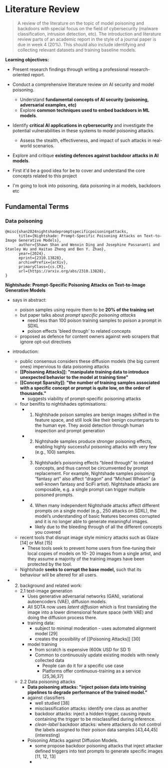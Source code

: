 # Literature Review

> A review of the literature on the topic of model poisoning and backdoors with special focus on the field of cybersecurity (malware classification, intrusion detection, etc). The introduction and literature review parts of an academic report in the style of a journal paper is due in week 4 (20%). This should also include identifying and collecting relevant datasets and training baseline models.

**Learning objectives:**
- Present research findings through writing a professional research-oriented report.
- Conduct a comprehensive literature review on AI security and model poisoning.
	- Understand **fundamental concepts of AI security (poisoning, adversarial examples, etc)**
	- Explore **common techniques used to embed backdoors in ML models**.
- Identify **critical AI applications in cybersecurity** and investigate the potential vulnerabilities in these systems to model poisoning attacks.
	- Assess the stealth, effectiveness, and impact of such attacks in real-world scenarios.
- Explore and critique **existing defences against backdoor attacks in AI models**.



- First it'd be a good idea for be to cover and understand the core concepts related to this project
- I'm going to look into poisoning, data poisoning in ai models, backdoors etc

## Fundamental Terms

### Data poisoning

```
@misc{shan2024nightshadepromptspecificpoisoningattacks,
      title={Nightshade: Prompt-Specific Poisoning Attacks on Text-to-Image Generative Models}, 
      author={Shawn Shan and Wenxin Ding and Josephine Passananti and Stanley Wu and Haitao Zheng and Ben Y. Zhao},
      year={2024},
      eprint={2310.13828},
      archivePrefix={arXiv},
      primaryClass={cs.CR},
      url={https://arxiv.org/abs/2310.13828}, 
}
```

**Nightshade: Prompt-Specific Poisoning Attacks on Text-to-Image Generative Models**

- says in abstract:
	- poison samples using require them to be **20% of the training set**
	- but paper talks about *prompt specific poisoning attacks*
		- need less than 100 poison training samples to poison a prompt in SDXL
		- poison effects 'bleed through' to related concepts
	- proposed as defence for content owners against web scrapers that ignore opt-out directives

- introduction:
	- public consensus considers these diffusion models (the big current ones) impervious to data poisoning attacks
	- **[[Poisoning Attacks]]: "manipulate training data to introduce unexpected behavior to the model at training time"**
	- **[[Concept Sparsity]]: "the number of training samples associated with a specific concept or prompt is quite low, on the order of thousands."**
		- suggests viability of prompt-specific poisoning attacks
	- four benifits to nightshades optimisations:
		- 1) Nightshade poison samples are benign images shifted in the feature space, and still look like their benign counterparts to the human eye. They avoid detection through human inspection and prompt generation
		- 2) Nightshade samples produce stronger poisoning effects, enabling highly successful poisoning attacks with very few (e.g., 100) samples.
		- 3) Nightshade’s poisoning effects “bleed through” to related concepts, and thus cannot be circumvented by prompt replacement. For example, Nightshade samples poisoning “fantasy art” also affect “dragon” and “Michael Whelan” (a well-known fantasy and SciFi artist). Nightshade attacks are composable, e.g. a single prompt can trigger multiple poisoned prompts.
		- 4) When many independent Nightshade attacks affect different prompts on a single model (e.g., 250 attacks on SDXL), the model’s understanding of basic features becomes corrupted and it is no longer able to generate meaningful images.
			- likely due to the bleeding through of all the different concepts you covered
	- recent tools that disrupt image style mimicry attacks such as Glaze [14] or Mist [15]
		- These tools seek to prevent home users from fine-tuning their local copies of models on 10- 20 images from a single artist, and they assume a majority of the training images have been protected by the tool. 
	- Nightshade **seeks to corrupt the base model,** such that its behaviour will be altered for all users.

- 2. background and related work:
	- 2.1 text-image generation
		- Uses generative adversarial networks (GAN), variational autoencoders (VAE), diffusion models.
		- All SOTA now uses *latent diffusion* which is first translating the image into a lower dimensional feature space (with VAE) and doing the diffusion process there.
		- training data:
			- subject to minimal moderation - uses automated alignment model [29]
			- creates the possibility of [[Poisoning Attacks]] [30]
		- model training
			- from scratch is expensive (600k USD for SD 1)
			- Common to continuously update existing models with newly collected data
				- People can do it for a specific use case
				- Platforms offer continuous-training as a service [25,36,37]
	- 2.2 Data poisoning attacks
		- **Data poisoning attacks:  "inject poison data into training pipelines to degrade performance of the trained model."**
		- against classifiers
			- well studied [38]
			- misclassification attacks: identify one class as another
			- backdoor attacks: inject a hidden trigger, causing inputs containing the trigger to be misclassified during inference.
			- *clean-label* backdoor attacks: where attackers do not control the labels assigned to their poison data samples [43,44,45] (interesting)
		- Poisoning Attacks against Diffusion Models.
			- some propose backdoor poisoning attacks that inject attacker defined triggers into text prompts to generate specific images [11, 12, 13]
			- 